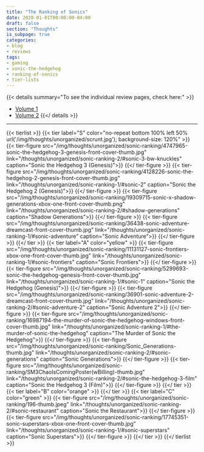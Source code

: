 ```yaml
---
title: "The Ranking of Sonics"
date: 2020-01-01T00:00:00-04:00
draft: false
section: "Thoughts"
is_subpage: true
categories:
- blog
- reviews
tags:
- gaming
- sonic-the-hedgehog
- ranking-of-sonics
- tier-lists
---
```


{{< details summary="To see the individual review pages, check here:" >}}
* [Volume 1](/thoughts/unorganized/sonic-ranking-1)
* [Volume 2](/thoughts/unorganized/sonic-ranking-2)
{{</ details >}}

---

{{< tierlist >}}
    {{< tier label="S" color="no-repeat bottom 100% left 50% url('/img/thoughts/unorganized/scrunt.jpg'); background-size: 120%" >}}
        {{< tier-figure
            src="/img/thoughts/unorganized/sonic-ranking/4747965-sonic-the-hedgehog-3-genesis-front-cover-thumb.jpg"
            link="/thoughts/unorganized/sonic-ranking-2/#sonic-3-bw-knuckles"
            caption="Sonic the Hedgehog 3 (Genesis)">}}
        {{</ tier-figure >}}
        {{< tier-figure
            src="/img/thoughts/unorganized/sonic-ranking/4128226-sonic-the-hedgehog-2-genesis-front-cover-thumb.jpg"
            link="/thoughts/unorganized/sonic-ranking-1/#sonic-2"
            caption="Sonic the Hedgehog 2 (Genesis)">}}
        {{</ tier-figure >}}
        {{< tier-figure
            src="/img/thoughts/unorganized/sonic-ranking/19309715-sonic-x-shadow-generations-xbox-one-front-cover-thumb.png"
            link="/thoughts/unorganized/sonic-ranking-2/#shadow-generations"
            caption="Shadow Generations">}}
        {{</ tier-figure >}}
        {{< tier-figure
            src="/img/thoughts/unorganized/sonic-ranking/36438-sonic-adventure-dreamcast-front-cover-thumb.jpg"
            link="/thoughts/unorganized/sonic-ranking-1/#sonic-adventure"
            caption="Sonic Adventure">}}
        {{</ tier-figure >}}
    {{</ tier >}}
    {{< tier label="A" color="yellow" >}}
        {{< tier-figure
            src="/img/thoughts/unorganized/sonic-ranking/11131127-sonic-frontiers-xbox-one-front-cover-thumb.jpg"
            link="/thoughts/unorganized/sonic-ranking-1/#sonic-frontiers"
            caption="Sonic Frontiers">}}
        {{</ tier-figure >}}
        {{< tier-figure
            src="/img/thoughts/unorganized/sonic-ranking/5299693-sonic-the-hedgehog-genesis-front-cover-thumb.jpg"
            link="/thoughts/unorganized/sonic-ranking-1/#sonic-1"
            caption="Sonic the Hedgehog (Genesis)">}}
        {{</ tier-figure >}}
        {{< tier-figure
            src="/img/thoughts/unorganized/sonic-ranking/36901-sonic-adventure-2-dreamcast-front-cover-thumb.jpg"
            link="/thoughts/unorganized/sonic-ranking-2/#sonic-adventure-2"
            caption="Sonic Adventure 2">}}
        {{</ tier-figure >}}
        {{< tier-figure
            src="/img/thoughts/unorganized/sonic-ranking/16987194-the-murder-of-sonic-the-hedgehog-windows-front-cover-thumb.jpg"
            link="/thoughts/unorganized/sonic-ranking-1/#the-murder-of-sonic-the-hedgehog"
            caption="The Murder of Sonic the Hedgehog">}}
        {{</ tier-figure >}}
        {{< tier-figure
            src="/img/thoughts/unorganized/sonic-ranking/Sonic_Generations-thumb.jpg"
            link="/thoughts/unorganized/sonic-ranking-2/#sonic-generations"
            caption="Sonic Generations">}}
        {{</ tier-figure >}}
        {{< tier-figure
            src="/img/thoughts/unorganized/sonic-ranking/SM3ChaoIsComingPoster(wBilling)-thumb.jpg"
            link="/thoughts/unorganized/sonic-ranking-2/#sonic-the-hedgehog-3-film"
            caption="Sonic the Hedgehog 3 (Film)">}}
        {{</ tier-figure >}}
    {{</ tier >}}
    {{< tier label="B" color="orange" >}}
    {{</ tier >}}
    {{< tier label="C" color="green" >}}
        {{< tier-figure
            src="/img/thoughts/unorganized/sonic-ranking/196-thumb.jpeg"
            link="/thoughts/unorganized/sonic-ranking-2/#sonic-restaurant"
            caption="Sonic the Restaurant">}}
        {{</ tier-figure >}}
        {{< tier-figure
            src="/img/thoughts/unorganized/sonic-ranking/17745351-sonic-superstars-xbox-one-front-cover-thumb.jpg"
            link="/thoughts/unorganized/sonic-ranking-1/#sonic-superstars"
            caption="Sonic Superstars">}}
        {{</ tier-figure >}}
    {{</ tier >}}
{{</ tierlist >}}